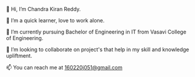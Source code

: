 👋 Hi, I’m Chandra Kiran Reddy.	

👀 I’m a quick learner, love to work alone.

🌱 I’m currently pursuing Bachelor of Engineering in IT from Vasavi College of Engineering.

💞️ I’m looking to collaborate on project's that help in my skill and knowledge upliftment.

📫 You can reach me at 160220j051@gmail.com
